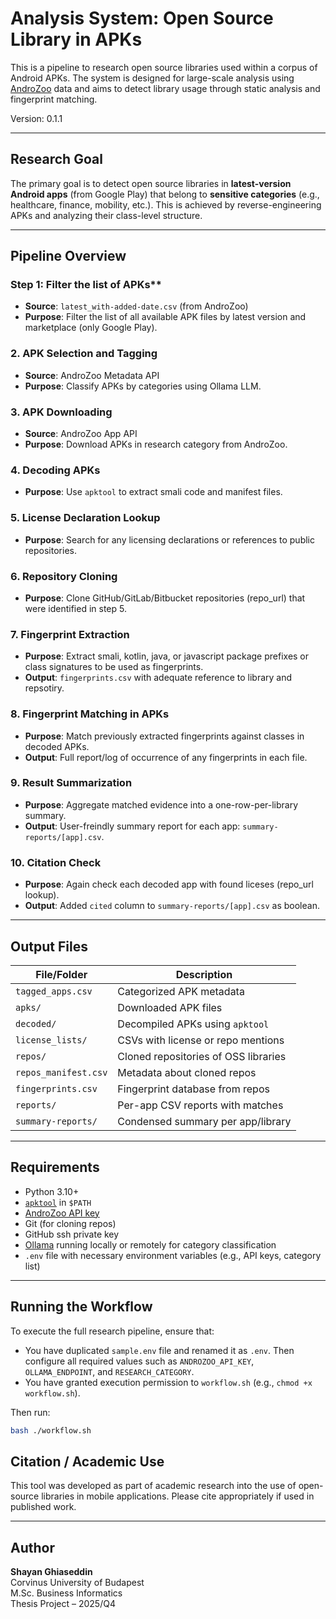 # Analysis System: Open Source Library in APKs

This is a pipeline to research open source libraries used within a corpus of Android APKs. The system is designed for large-scale analysis using [AndroZoo](https://androzoo.uni.lu/) data and aims to detect library usage through static analysis and fingerprint matching.

Version: 0.1.1

---

## Research Goal

The primary goal is to detect open source libraries in **latest-version Android apps** (from Google Play) that belong to **sensitive categories** (e.g., healthcare, finance, mobility, etc.). This is achieved by reverse-engineering APKs and analyzing their class-level structure.

---

## Pipeline Overview

### Step 1: Filter the list of APKs**

- **Source**: `latest_with-added-date.csv` (from AndroZoo)
- **Purpose**: Filter the list of all available APK files by latest version and marketplace (only Google Play).

### 2. **APK Selection and Tagging**

- **Source**: AndroZoo Metadata API
- **Purpose**: Classify APKs by categories using Ollama LLM.

### 3. **APK Downloading**

- **Source**: AndroZoo App API
- **Purpose**: Download APKs in research category from AndroZoo.

### 4. **Decoding APKs**

- **Purpose**: Use `apktool` to extract smali code and manifest files.

### 5. **License Declaration Lookup**

- **Purpose**: Search for any licensing declarations or references to public repositories.

### 6. **Repository Cloning**

- **Purpose**: Clone GitHub/GitLab/Bitbucket repositories (repo_url) that were identified in step 5.

### 7. **Fingerprint Extraction**

- **Purpose**: Extract smali, kotlin, java, or javascript package prefixes or class signatures to be used as fingerprints.
- **Output**: `fingerprints.csv` with adequate reference to library and repsotiry.

### 8. **Fingerprint Matching in APKs**

- **Purpose**: Match previously extracted fingerprints against classes in decoded APKs.
- **Output**: Full report/log of occurrence of any fingerprints in each file.

### 9. **Result Summarization**

- **Purpose**: Aggregate matched evidence into a one-row-per-library summary.
- **Output**: User-freindly summary report for each app: `summary-reports/[app].csv`.

### 10. **Citation Check**

- **Purpose**: Again check each decoded app with found liceses (repo_url lookup).
- **Output**: Added `cited` column to `summary-reports/[app].csv` as boolean.

---

## Output Files

| File/Folder           | Description                           |
| --------------------- | ------------------------------------- |
| `tagged_apps.csv`     | Categorized APK metadata              |
| `apks/`               | Downloaded APK files                  |
| `decoded/`            | Decompiled APKs using `apktool`       |
| `license_lists/`      | CSVs with license or repo mentions    |
| `repos/`              | Cloned repositories of OSS libraries  |
| `repos_manifest.csv`  | Metadata about cloned repos           |
| `fingerprints.csv`    | Fingerprint database from repos       |
| `reports/`            | Per-app CSV reports with matches      |
| `summary-reports/`    | Condensed summary per app/library     |

---

## Requirements

- Python 3.10+
- [`apktool`](https://ibotpeaches.github.io/Apktool/) in `$PATH`
- [AndroZoo API key](https://androzoo.uni.lu/)
- Git (for cloning repos)
- GitHub ssh private key
- [Ollama](https://ollama.com) running locally or remotely for category classification
- `.env` file with necessary environment variables (e.g., API keys, category list)

---

## Running the Workflow

To execute the full research pipeline, ensure that:
- You have duplicated `sample.env` file and renamed it as `.env`. Then configure all required values such as `ANDROZOO_API_KEY`, `OLLAMA_ENDPOINT`, and `RESEARCH_CATEGORY`.
- You have granted execution permission to `workflow.sh` (e.g., `chmod +x workflow.sh`).

Then run:
```bash
bash ./workflow.sh
```

## Citation / Academic Use

This tool was developed as part of academic research into the use of open-source libraries in mobile applications. Please cite appropriately if used in published work.

---

## Author

**Shayan Ghiaseddin**\
Corvinus University of Budapest\
M.Sc. Business Informatics\
Thesis Project – 2025/Q4

